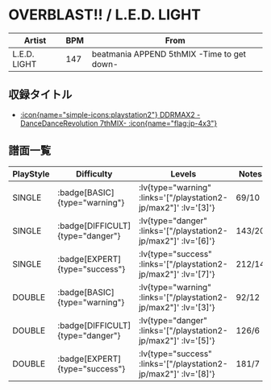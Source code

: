 # OVERBLAST!! / L.E.D. LIGHT

|Artist|BPM|From|
|------|---|----|
|L.E.D. LIGHT|147|beatmania APPEND 5thMIX -Time to get down-|

## 収録タイトル

- [ :icon{name="simple-icons:playstation2"} DDRMAX2 -DanceDanceRevolution 7thMIX- :icon{name="flag:jp-4x3"} ](/playstation2-jp/max2)

## 譜面一覧

|PlayStyle|Difficulty|Levels|Notes|Movie|
|---------|----------|------|-----|-----|
|SINGLE| :badge[BASIC]{type="warning"} | :lv{type="warning" :links='["/playstation2-jp/max2"]' :lv='[3]'} |69/10||
|SINGLE| :badge[DIFFICULT]{type="danger"} | :lv{type="danger" :links='["/playstation2-jp/max2"]' :lv='[6]'} |143/20||
|SINGLE| :badge[EXPERT]{type="success"} | :lv{type="success" :links='["/playstation2-jp/max2"]' :lv='[7]'} |212/14||
|DOUBLE| :badge[BASIC]{type="warning"} | :lv{type="warning" :links='["/playstation2-jp/max2"]' :lv='[3]'} |92/12||
|DOUBLE| :badge[DIFFICULT]{type="danger"} | :lv{type="danger" :links='["/playstation2-jp/max2"]' :lv='[5]'} |126/6||
|DOUBLE| :badge[EXPERT]{type="success"} | :lv{type="success" :links='["/playstation2-jp/max2"]' :lv='[8]'} |181/7||
